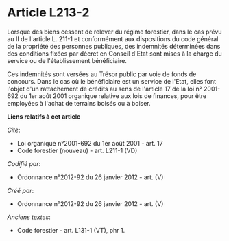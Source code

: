 # Article L213-2

Lorsque des biens cessent de relever du régime forestier, dans le cas prévu au II de l'article L. 211-1 et conformément aux
dispositions du code général de la propriété des personnes publiques, des indemnités déterminées dans des conditions fixées
par décret en Conseil d'Etat sont mises à la charge du service ou de l'établissement bénéficiaire.

Ces indemnités sont versées au Trésor public par voie de fonds de concours. Dans le cas où le bénéficiaire est un service de
l'Etat, elles font l'objet d'un rattachement de crédits au sens de l'article 17 de la loi n° 2001-692 du 1er août 2001
organique relative aux lois de finances, pour être employées à l'achat de terrains boisés ou à boiser.

**Liens relatifs à cet article**

_Cite_:

  - Loi organique n°2001-692 du 1er août 2001 - art. 17
  - Code forestier (nouveau) - art. L211-1 (VD)

_Codifié par_:

  - Ordonnance n°2012-92 du 26 janvier 2012 - art. (V)

_Créé par_:

  - Ordonnance n°2012-92 du 26 janvier 2012 - art. (V)

_Anciens textes_:

  - Code forestier - art. L131-1 (VT), phr 1.
